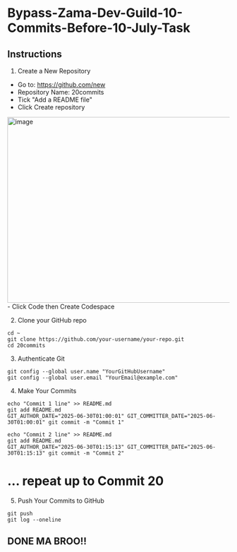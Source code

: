 # Bypass-Zama-Dev-Guild-10-Commits-Before-10-July-Task

## Instructions
1. Create a New Repository
- Go to: https://github.com/new
- Repository Name: 20commits
- Tick "Add a README file"
- Click Create repository

<img width="1286" height="421" alt="image" src="https://github.com/user-attachments/assets/cf986f1e-ce2c-4bb8-887c-c5b84d3696f8" />
- Click Code then Create Codespace

2. Clone your GitHub repo
```
cd ~
git clone https://github.com/your-username/your-repo.git
cd 20commits
```

3. Authenticate Git
```
git config --global user.name "YourGitHubUsername"
git config --global user.email "YourEmail@example.com"
```

4. Make Your Commits
```
echo "Commit 1 line" >> README.md
git add README.md
GIT_AUTHOR_DATE="2025-06-30T01:00:01" GIT_COMMITTER_DATE="2025-06-30T01:00:01" git commit -m "Commit 1"

echo "Commit 2 line" >> README.md
git add README.md
GIT_AUTHOR_DATE="2025-06-30T01:15:13" GIT_COMMITTER_DATE="2025-06-30T01:15:13" git commit -m "Commit 2"
```
# ... repeat up to Commit 20

5. Push Your Commits to GitHub
```
git push
git log --oneline
```


## DONE MA BROO!!






